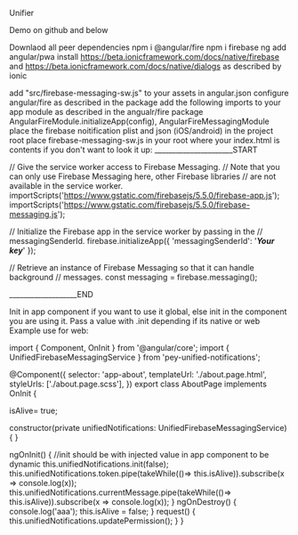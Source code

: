 Unifier

Demo on github and below

Downlaod all peer dependencies
npm i @angular/fire
npm i firebase
ng add angular/pwa
install https://beta.ionicframework.com/docs/native/firebase and https://beta.ionicframework.com/docs/native/dialogs as described by ionic

add   "src/firebase-messaging-sw.js" to your assets in angular.json
configure angular/fire as described in the package
add the following imports to your app module as described in the angualr/fire package
    AngularFireModule.initializeApp(config),
    AngularFireMessagingModule
place the firebase noitification plist and json (iOS/android) in the project root
place firebase-messaging-sw.js in your root where your index.html is
contents if you don't want to look it up:
______________________START

// Give the service worker access to Firebase Messaging.
// Note that you can only use Firebase Messaging here, other Firebase libraries
// are not available in the service worker.
importScripts('https://www.gstatic.com/firebasejs/5.5.0/firebase-app.js');
importScripts('https://www.gstatic.com/firebasejs/5.5.0/firebase-messaging.js');

// Initialize the Firebase app in the service worker by passing in the
// messagingSenderId.
firebase.initializeApp({
  'messagingSenderId': '*****Your key*****'
});

// Retrieve an instance of Firebase Messaging so that it can handle background
// messages.
const messaging = firebase.messaging();

___________________END


Init in app component if you want to use it global, else init in the component you are using it. Pass a value with .init depending if its native or web
Example use for web:

import { Component, OnInit } from '@angular/core';
import { UnifiedFirebaseMessagingService } from 'pey-unified-notifications';


@Component({
  selector: 'app-about',
  templateUrl: './about.page.html',
  styleUrls: ['./about.page.scss'],
})
export class AboutPage implements OnInit {


  isAlive= true;

  constructor(private unifiedNotifications: UnifiedFirebaseMessagingService) { }

  ngOnInit() {
    //init should be with injected value in app component to be dynamic
    this.unifiedNotifications.init(false);
    this.unifiedNotifications.token.pipe(takeWhile(()=> this.isAlive)).subscribe(x => console.log(x));
    this.unifiedNotifications.currentMessage.pipe(takeWhile(()=> this.isAlive)).subscribe(x => console.log(x));
  }
  ngOnDestroy() { console.log('aaa');
    this.isAlive = false;
  }
  request() {
    this.unifiedNotifications.updatePermission();
  }
}
